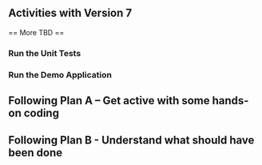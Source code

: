 ## Activities with Version 7

== More TBD ==

### Run the Unit Tests
### Run the Demo Application
## Following Plan A – Get active with some hands-on coding
## Following Plan B - Understand what should have been done
